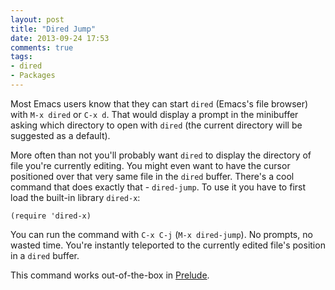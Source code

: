 ```yaml
---
layout: post
title: "Dired Jump"
date: 2013-09-24 17:53
comments: true
tags:
- dired
- Packages
---
```


Most Emacs users know that they can start `dired` (Emacs's file
browser) with `M-x dired` or `C-x d`. That would display a prompt in
the minibuffer asking which directory to open with `dired` (the
current directory will be suggested as a default).

More often than not you'll probably want `dired` to display the
directory of file you're currently editing. You might even want to
have the cursor positioned over that very same file in the `dired`
buffer. There's a cool command that does exactly that -
`dired-jump`. To use it you have to first load the built-in library
`dired-x`:

``` elisp
(require 'dired-x)
```

You can run the command with `C-x C-j` (`M-x dired-jump`). No prompts,
no wasted time. You're instantly teleported to the currently edited
file's position in a `dired` buffer.

This command works out-of-the-box in
[Prelude](https://github.com/bbatsov/prelude).
